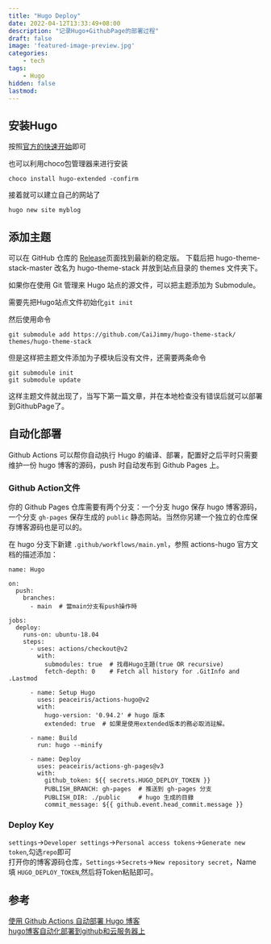 ```yaml
---
title: "Hugo Deploy"
date: 2022-04-12T13:33:49+08:00
description: "记录Hugo+GithubPage的部署过程"
draft: false
image: 'featured-image-preview.jpg'
categories:
    - tech
tags:
    - Hugo
hidden: false
lastmod: 
---
```

## 安装Hugo
按照[官方的快速开始](https://gohugo.io/getting-started/quick-start/)即可

也可以利用choco包管理器来进行安装
```
choco install hugo-extended -confirm
```

接着就可以建立自己的网站了

```
hugo new site myblog
```
## 添加主题
可以在 GitHub 仓库的 [Release](https://github.com/CaiJimmy/hugo-theme-stack/releases)页面找到最新的稳定版。 下载后把 hugo-theme-stack-master 改名为 hugo-theme-stack 并放到站点目录的 themes 文件夹下。

如果你在使用 Git 管理来 Hugo 站点的源文件，可以把主题添加为 Submodule。

需要先把Hugo站点文件初始化`git init`

然后使用命令

```
git submodule add https://github.com/CaiJimmy/hugo-theme-stack/ themes/hugo-theme-stack
```
但是这样把主题文件添加为子模块后没有文件，还需要两条命令
```
git submodule init
git submodule update
```
这样主题文件就出现了，当写下第一篇文章，并在本地检查没有错误后就可以部署到GithubPage了。

## 自动化部署
Github Actions 可以帮你自动执行 Hugo 的编译、部署，配置好之后平时只需要维护一份 hugo 博客的源码，push 时自动发布到 Github Pages 上。
### Github Action文件
你的 Github Pages 仓库需要有两个分支：一个分支 hugo 保存 hugo 博客源码，一个分支 `gh-pages` 保存生成的 `public` 静态网站。当然你另建一个独立的仓库保存博客源码也是可以的。

在 hugo 分支下新建 `.github/workflows/main.yml`，参照 actions-hugo 官方文档的描述添加：
```
name: Hugo

on:
  push:
    branches:
      - main  # 當main分支有push操作時

jobs:
  deploy:
    runs-on: ubuntu-18.04
    steps:
      - uses: actions/checkout@v2
        with:
          submodules: true  # 找尋Hugo主題(true OR recursive)
          fetch-depth: 0    # Fetch all history for .GitInfo and .Lastmod
      
      - name: Setup Hugo
        uses: peaceiris/actions-hugo@v2
        with:
          hugo-version: '0.94.2' # hugo 版本
          extended: true  # 如果是使用extended版本的務必取消註解。

      - name: Build
        run: hugo --minify

      - name: Deploy
        uses: peaceiris/actions-gh-pages@v3
        with:
          github_token: ${{ secrets.HUGO_DEPLOY_TOKEN }}
          PUBLISH_BRANCH: gh-pages  # 推送到 gh-pages 分支
          PUBLISH_DIR: ./public     # hugo 生成的目錄
          commit_message: ${{ github.event.head_commit.message }}
```

### Deploy Key
`settings`->`Developer settings`->`Personal access tokens`->`Generate new token`,勾选`repo`即可<br/>
打开你的博客源码仓库，`Settings`->`Secrets`->`New repository secret`，Name 填 `HUGO_DEPLOY_TOKEN`,然后将Token粘贴即可。

## 参考
[使用 Github Actions 自动部署 Hugo 博客](https://zenlian.github.io/posts/tools/github-actions-hugo/#fn:4)</br>
[hugo博客自动化部署到github和云服务器上](https://www.liuvv.com/p/35554ffc.html)
